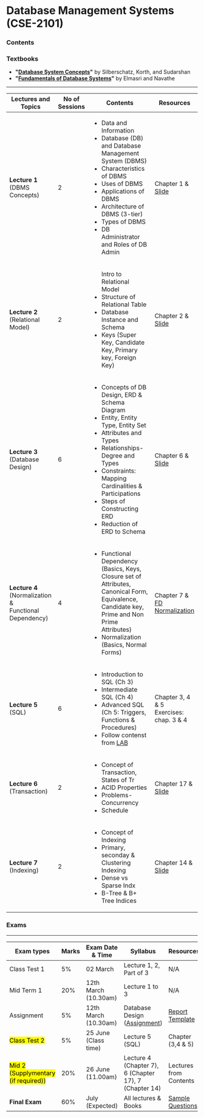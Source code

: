 # Database Management Systems (CSE-2101)  
### Contents

### Textbooks
- **"[Database System Concepts](https://www.db-book.com/)"** by Silberschatz, Korth, and Sudarshan
- **"[Fundamentals of Database Systems](https://github.com/mariush2/tdt4145/blob/master/Fundamentals%20of%20Database%20Systems%20(7th%20edition).pdf)"** by Elmasri and Navathe
---


| Lectures and Topics | No of Sessions | Contents | Resources |
|---------------------|----------------|----------|-----------|
| <b>Lecture 1 </b><br> (DBMS Concepts)  | 2 |<ul> <li> Data and Information </li> <li> Database (DB) and Database Management System (DBMS)</li> <li>Characteristics of DBMS </li> <li>Uses of DBMS</li> <li> Applications of DBMS </li> <li> Architecture of DBMS (3-tier)</li> <li> Types of DBMS </li> <li> DB Administrator and Roles of DB Admin </li> </ul>   | Chapter 1 & [Slide](https://github.com/samsuddoha/DBMS/tree/main/Lecture%201%20-%20intro)   |
| <b>Lecture 2 </b><br> (Relational Model) | 2 | <ul>Intro to Relational Model </li> <li>Structure of Relational Table</li> <li> Database Instance and Schema</li> <li>Keys (Super Key, Candidate Key, Primary key, Foreign Key) </li> </ul>   | Chapter 2 & [Slide](https://github.com/samsuddoha/DBMS/tree/main/Lecture%202%20-%20Relational%20Model)   |
| <b>Lecture 3</b> <br> (Database Design)  | 6| <ul><li>Concepts of DB Design, ERD & Schema Diagram </li> <li>Entity, Entity Type, Entity Set </li> <li> Attributes and Types </li> <li> Relationships- Degree and Types </li> <li>Constraints: Mapping Cardinalities & Participations </li> <li> Steps of Constructing ERD</li> <li>Reduction of ERD to Schema</li></ul>  | Chapter 6 & [Slide](https://github.com/samsuddoha/DBMS/tree/main/Lecture%203%20-%20Database%20Design)  |
| <b>Lecture 4</b> <br> (Normalization & <br> Functional Dependency)  | 4| <ul><li>Functional Dependency (Basics, Keys, Closure set of Attributes, Canonical Form, Equivalence, Candidate key, Prime and Non Prime Attributes) </li> <li>Normalization (Basics, Normal Forms)</li></ul>  | Chapter 7 & <br> [FD](https://github.com/samsuddoha/DBMS/blob/main/Lecture%204%20-%20FD%20%26%20Normalization/Lecture%204.1%20-Functional%20Dependency.pdf) <br> [Normalization](https://github.com/samsuddoha/DBMS/blob/main/Lecture%204%20-%20FD%20%26%20Normalization/Lecture%204.2%20-%20Normalization%20and%20RDB%20design.pdf) |
| <b>Lecture 5</b> <br> (SQL)  | 6| <ul><li>Introduction to SQL (Ch 3) </li> <li>Intermediate SQL (Ch 4)</li> <li>Advanced SQL (Ch 5: Triggers, Functions & Procedures)</li> <li>Follow contenst from [LAB](https://github.com/samsuddoha/DBMS/blob/main/Content_CSE2102.md)</li></ul>  | Chapter 3, 4 & 5 <br> Exercises: chap. 3 & 4 |
| <b>Lecture 6</b> <br> (Transaction)  | 2| <ul><li>Concept of Transaction, States of Tr </li> <li>ACID Properties</li> <li>Problems- Concurrency</li> <li>Schedule </li></ul>  | Chapter 17 & [Slide](https://github.com/samsuddoha/DBMS/blob/main/Lecture%206%20-%20Transaction/Lecture%20-6_Transaction-Ch_17.pdf) |
| <b>Lecture 7</b> <br> (Indexing)  | 2| <ul><li>Concept of Indexing</li> <li>Primary, seconday & Clustering Indexing</li> <li>Dense vs Sparse Indx</li> <li>B-Tree & B+ Tree Indices </li></ul>  | Chapter 14 & [Slide](https://github.com/samsuddoha/DBMS/blob/main/Lecture%207%20-%20Indexing/Indexing.pdf) |


### Exams

---

|Exam types| Marks| Exam Date & Time | Syllabus | Resources|
|-----------|-------|-----------------|------------|---------|
|Class Test 1| 5%| 02 March | Lecture 1, 2, Part of 3 | N/A|
|Mid Term 1| 20%| 12th March (10.30am)| Lecture 1 to 3 | N/A|
|Assignment| 5% | 12th March (10.30am) | Database Design ([Assignment](https://github.com/samsuddoha/DBMS/blob/main/Assignment/Assignment%201-ERD.pdf)) | [Report Template](https://github.com/samsuddoha/DBMS/blob/main/Assignment/ERD%20Demp%20Report.pdf)|
|<mark>Class Test 2 </mark>| 5% | 25 June (Class time) | Lecture 5 (SQL) | Chapter (3,4 & 5)|
|<mark>Mid 2 (Supplymentary <br> (if required)) </mark>| 20% | 26 June (11.00am) | Lecture 4 (Chapter 7), 6 (Chapter 17), 7 (Chapter 14) | Lectures from Contents|
|**Final Exam**| 60% | July (Expected) | All lectures & Books | [Sample Questions](https://github.com/samsuddoha/DBMS/tree/main/Sample%20Questions)|

